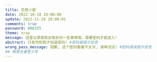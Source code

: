 ```yaml
---
title: 恋爱小屋
date: 2022-10-18 20:00:00
update: 2022-11-29 20:00:01
comments: true
password: 006325
theme: xray
message: 这里记录我和女朋友的一些事情哦，需要密码才能进入!
abstract: 只有你和我才知道密码! #密码框提示信息
wrong_pass_message: 抱歉, 这个密码看着不太对, 请再试试! #密码错误提示信息
## 难得夫妻是少年
---
```




